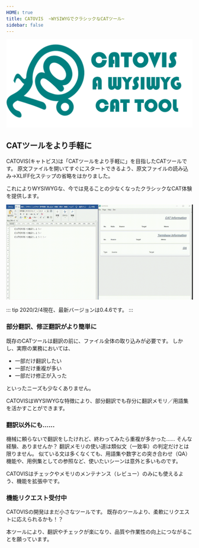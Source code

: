 ```yaml
---
HOME: true
title: CATOVIS  ~WYSIWYGでクラシックなCATツール~
sidebar: false
---
```


<div align="center">

![logowithname](./logowithname.png)

</div>

## CATツールをより手軽に
CATOVIS(キャトビス)は「CATツールをより手軽に」を目指したCATツールです。
原文ファイルを開いてすぐにスタートできるよう、原文ファイルの読み込み→XLIFF化ステップの省略をはかりました。

これによりWYSIWYGな、今では見ることの少なくなったクラシックなCAT体験を提供します。

![img](./catovis-demo.gif)

::: tip
2020/2/4現在、最新バージョンは0.4.6です。
:::

### 部分翻訳、修正翻訳がより簡単に
既存のCATツールは翻訳の前に、ファイル全体の取り込みが必要です。
しかし、実際の業務においては、
- 一部だけ翻訳したい
- 一部だけ重複が多い
- 一部だけ修正が入った

といったニーズも少なくありません。

CATOVISはWYSIWYGな特徴により、部分翻訳でも存分に翻訳メモリ／用語集を活かすことができます。

### 翻訳以外にも……
機械に頼らないで翻訳をしたけれど、終わってみたら重複が多かった……
そんな経験、ありませんか？
翻訳メモリの使い道は類似文（一致率）の判定だけとは限りません。
似ている文は多くなくても、用語集や数字との突き合わせ（QA）機能や、用例集としての参照など、使いたいシーンは意外と多いものです。

CATOVISはチェックやメモリのメンテナンス（レビュー）のみにも使えるよう、機能を拡張中です。

### 機能リクエスト受付中
CATOVISの開発はまだ小さなツールです。
既存のツールより、柔軟にリクエストに応えられるかも！？

本ツールにより、翻訳やチェックが楽になり、品質や作業性の向上につながることを願っています。

